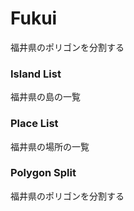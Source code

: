 Fukui
===============

福井県のポリゴンを分割する

### Island List

福井県の島の一覧

### Place List

福井県の場所の一覧

### Polygon Split

福井県のポリゴンを分割する

